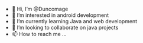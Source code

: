 - 👋 Hi, I’m @Duncomage
- 👀 I’m interested in android development 
- 🌱 I’m currently learning Java and web development 
- 💞️ I’m looking to collaborate on java projects
- 📫 How to reach me ...

<!---
Duncomage/Duncomage is a ✨ special ✨ repository because its `README.md` (this file) appears on your GitHub profile.
You can click the Preview link to take a look at your changes.
--->

